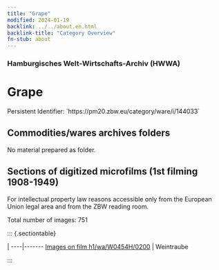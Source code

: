 ```yaml
---
title: "Grape"
modified: 2024-01-19
backlink: ../../about.en.html
backlink-title: "Category Overview"
fn-stub: about
---
```


### Hamburgisches Welt-Wirtschafts-Archiv (HWWA)

# Grape

<div class="hint">Persistent Identifier: `https://pm20.zbw.eu/category/ware/i/144033`</div>







## Commodities/wares archives folders





No material prepared as folder.



<a id="filmsections" />

## Sections of digitized microfilms (1st filming 1908-1949)

<p>For intellectual property law reasons accessible only from the European Union legal area and from the ZBW reading room.</p>



<p>Total number of images: 751</p>




::: {.sectiontable}

 | 
----|-------
<a class="btn" href="https://pm20.zbw.eu/film/h1/wa/W0454H/0200" rel="nofollow">Images on film h1/wa/W0454H/0200</a> | Weintraube


:::
















